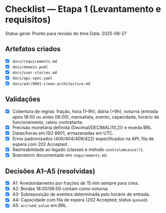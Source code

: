 # Checklist — Etapa 1 (Levantamento e requisitos)

Status geral: Pronto para revisão do time
Data: 2025-08-27

## Artefatos criados
- [x] `docs/requirements.md`
- [x] `docs/domain.puml`
- [x] `docs/user-stories.md`
- [x] `docs/api-spec.yaml`
- [x] `docs/adr/0001-clean-architecture.md`

## Validações
- [x] Cobertura de regras: fração, hora (1–9h), diária (>9h), noturna (entrada após 18:00 ou antes 06:00), mensalista, evento, capacidade, horário de funcionamento, rateio contratante.
- [x] Precisão monetária definida (Decimal/DECIMAL(10,2)) e moeda BRL.
- [x] Datas/horas em ISO 8601, armazenadas em UTC.
- [x] Erros padronizados (400/404/409/422) especificados na API; fila de espera com 202 Accepted.
- [x] Rastreabilidade ao legado (classes e método `controleAcesso()`).
- [x] Brainstorm documentado em `requirements.md`.

## Decisões A1–A5 (resolvidas)
- [x] A1: Arredondamento por frações de 15 min sempre para cima.
- [x] A2: Bordas 18:00/06:00 contam como noturna.
- [x] A3: Sobreposição de eventos determinada pelo horário de entrada.
- [x] A4: Capacidade com fila de espera (202 Accepted; status `queued`).
- [x] A5: `accrued_value` em BRL.
